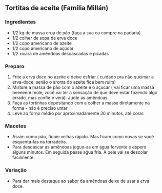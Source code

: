 ## Tortitas de aceite (Família Millán)
### Ingredientes
* 1/2 kg de massa crua de pão (faça a sua ou compre na padaria)
* 1/2 colher de sopa de erva doce
* 1/2 copo americano de azeite
* 1/2 copo americano de açúcar
* 1/2 xicara de amêndoas descascadas e picadas

### Preparo
1. Frite a erva doce no azeite e deixe esfriar ( cuidado pra não queimar a erva-doce, senão o aroma do azeite fica bem ruim)
2. Misture a massa de pão com o azeite e o açucar ( vai ficar uma massa beeeeem mole, você vai ter a sensação de que deve estar
fazendo algo errado, mas confie e verá). Junte as amêndoas.
3. Faça as tortinhas depositando com a colher a massa diretamente na forma - não é preciso untar
4. Leve ao forno médio por aproximadamente 30 minutos, até corar.

### Macetes
* Assim como pão, ficam velhas rápido. Mas ficam como novas se você esquentá-las na torradeira.
* Para descascar as amêndoas jogue-as em água fervente e espere alguns minutos. Em seguida passe aǵua fria. A pele vai se descolar facilmente.

### Variação
* Para dar mais destaque ao sabor da amêndoas deixe de usar a erva doce.

